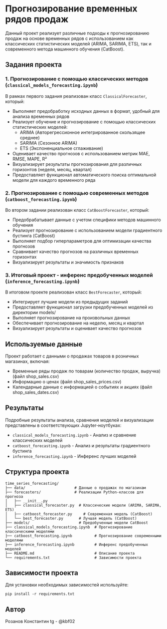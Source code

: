 # Прогнозирование временных рядов продаж

Данный проект реализует различные подходы к прогнозированию продаж на основе временных рядов с использованием как классических статистических моделей (ARIMA, SARIMA, ETS), так и современного метода машинного обучения (CatBoost).

## Задания проекта

### 1. Прогнозирование с помощью классических методов (`classical_models_forecasting.ipynb`)

В рамках первого задания реализован класс `ClassicalForecaster`, который:
- Выполняет предобработку исходных данных в формат, удобный для анализа временных рядов
- Реализует обучение и прогнозирование с помощью классических статистических моделей:
  - ARIMA (Авторегрессионное интегрированное скользящее среднее)
  - SARIMA (Сезонное ARIMA)
  - ETS (Экспоненциальное сглаживание)
- Оценивает качество прогнозов с использованием метрик MAE, RMSE, MAPE, R²
- Визуализирует результаты прогнозирования для различных горизонтов (неделя, месяц, квартал)
- Предоставляет функционал автоматического поиска оптимальной модели для каждого временного ряда

### 2. Прогнозирование с помощью современных методов (`catboost_forecasting.ipynb`)

Во втором задании реализован класс `CatBoostForecaster`, который:
- Предобрабатывает данные с учетом специфики методов машинного обучения
- Реализует прогнозирование с использованием модели градиентного бустинга (CatBoost)
- Выполняет подбор гиперпараметров для оптимизации качества прогнозов
- Сравнивает качество прогнозов на различных временных горизонтах
- Визуализирует результаты и значимость признаков

### 3. Итоговый проект - инференс предобученных моделей (`inference_forecasting.ipynb`)

В итоговом проекте реализован класс `BestForecaster`, который:
- Интегрирует лучшие модели из предыдущих заданий
- Предоставляет функционал загрузки предобученных моделей из директории models/
- Выполняет прогнозирование на произвольных данных
- Обеспечивает прогнозирование на неделю, месяц и квартал
- Визуализирует результаты и оценивает качество прогнозов

## Используемые данные

Проект работает с данными о продажах товаров в розничных магазинах, включая:
- Временные ряды продаж по товарам (количество продаж, выручка) (файл shop_sales.csv)
- Информацию о ценах (файл shop_sales_prices.csv)
- Календарные данные с информацией о событиях и акциях (файл shop_sales_dates.csv)

## Результаты

Подробные результаты анализа, сравнения моделей и визуализации представлены в соответствующих Jupyter-ноутбуках:
- `classical_models_forecasting.ipynb` - Анализ и сравнение классических моделей
- `catboost_forecasting.ipynb` - Анализ и результаты градиентного бустинга
- `inference_forecasting.ipynb` - Инференс лучших моделей

## Структура проекта

```
time_series_forecasting/
├── data/                      # Данные о продажах по магазинам
├── forecasters/               # Реализации Python-классов для прогноза
│   ├── __init__.py
│   ├── classical_forecaster.py  # Классические модели (ARIMA, SARIMA, ETS)
│   ├── catboost_forecaster.py     # Современная модель (CatBoost)
│   └── best_forecaster.py       # Лучшая модель (CatBoost)
├── models/                      # Предобученные модели CatBoost
├── classical_models_forecasting.ipynb  # Прогнозирование классическими моделями
├── catboost_forecasting.ipynb          # Прогнозирование современными моделями
├── inference_forecasting.ipynb         # Инференс предобученных моделей
├── README.md                           # Описание проекта
└── requirements.txt                    # Зависимости проекта
```

## Зависимости проекта

Для установки необходимых зависимостей используйте:
```
pip install -r requirements.txt
```

## Автор

Розанов Константин
tg - @kbf02

